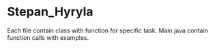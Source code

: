 # Stepan_Hyryla
Each file contain class with function for specific task.
Main.java contain function calls with examples.

